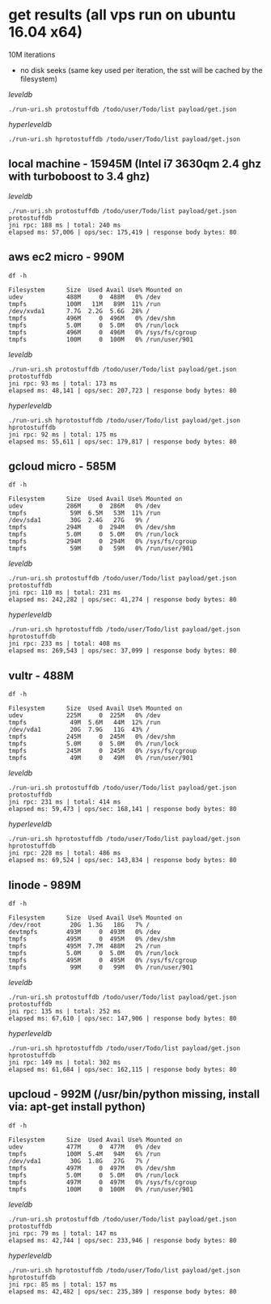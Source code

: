 # get results (all vps run on ubuntu 16.04 x64)

10M iterations
- no disk seeks (same key used per iteration, the sst will be cached by the filesystem)

*leveldb*
```
./run-uri.sh protostuffdb /todo/user/Todo/list payload/get.json
```

*hyperleveldb*
```
./run-uri.sh hprotostuffdb /todo/user/Todo/list payload/get.json
```

## local machine - 15945M (Intel i7 3630qm 2.4 ghz with turboboost to 3.4 ghz)

*leveldb*
```
./run-uri.sh protostuffdb /todo/user/Todo/list payload/get.json
protostuffdb
jni rpc: 188 ms | total: 240 ms
elapsed ms: 57,006 | ops/sec: 175,419 | response body bytes: 80
```

## aws ec2 micro - 990M
`df -h`
```
Filesystem      Size  Used Avail Use% Mounted on
udev            488M     0  488M   0% /dev
tmpfs           100M   11M   89M  11% /run
/dev/xvda1      7.7G  2.2G  5.6G  28% /
tmpfs           496M     0  496M   0% /dev/shm
tmpfs           5.0M     0  5.0M   0% /run/lock
tmpfs           496M     0  496M   0% /sys/fs/cgroup
tmpfs           100M     0  100M   0% /run/user/901
```

*leveldb*
```
./run-uri.sh protostuffdb /todo/user/Todo/list payload/get.json
protostuffdb
jni rpc: 93 ms | total: 173 ms
elapsed ms: 48,141 | ops/sec: 207,723 | response body bytes: 80
```

*hyperleveldb*
```
./run-uri.sh hprotostuffdb /todo/user/Todo/list payload/get.json
hprotostuffdb
jni rpc: 92 ms | total: 175 ms
elapsed ms: 55,611 | ops/sec: 179,817 | response body bytes: 80
```

## gcloud micro - 585M
`df -h`
```
Filesystem      Size  Used Avail Use% Mounted on
udev            286M     0  286M   0% /dev
tmpfs            59M  6.5M   53M  11% /run
/dev/sda1        30G  2.4G   27G   9% /
tmpfs           294M     0  294M   0% /dev/shm
tmpfs           5.0M     0  5.0M   0% /run/lock
tmpfs           294M     0  294M   0% /sys/fs/cgroup
tmpfs            59M     0   59M   0% /run/user/901
```

*leveldb*
```
./run-uri.sh protostuffdb /todo/user/Todo/list payload/get.json
protostuffdb
jni rpc: 110 ms | total: 231 ms
elapsed ms: 242,282 | ops/sec: 41,274 | response body bytes: 80
```

*hyperleveldb*
```
./run-uri.sh hprotostuffdb /todo/user/Todo/list payload/get.json
hprotostuffdb
jni rpc: 233 ms | total: 408 ms
elapsed ms: 269,543 | ops/sec: 37,099 | response body bytes: 80
```

## vultr - 488M
`df -h`
```
Filesystem      Size  Used Avail Use% Mounted on
udev            225M     0  225M   0% /dev
tmpfs            49M  5.6M   44M  12% /run
/dev/vda1        20G  7.9G   11G  43% /
tmpfs           245M     0  245M   0% /dev/shm
tmpfs           5.0M     0  5.0M   0% /run/lock
tmpfs           245M     0  245M   0% /sys/fs/cgroup
tmpfs            49M     0   49M   0% /run/user/901
```

*leveldb*
```
./run-uri.sh protostuffdb /todo/user/Todo/list payload/get.json
protostuffdb
jni rpc: 231 ms | total: 414 ms
elapsed ms: 59,473 | ops/sec: 168,141 | response body bytes: 80
```

*hyperleveldb*
```
./run-uri.sh hprotostuffdb /todo/user/Todo/list payload/get.json
hprotostuffdb
jni rpc: 228 ms | total: 486 ms
elapsed ms: 69,524 | ops/sec: 143,834 | response body bytes: 80
```

## linode - 989M
`df -h`
```
Filesystem      Size  Used Avail Use% Mounted on
/dev/root        20G  1.3G   18G   7% /
devtmpfs        493M     0  493M   0% /dev
tmpfs           495M     0  495M   0% /dev/shm
tmpfs           495M  7.7M  488M   2% /run
tmpfs           5.0M     0  5.0M   0% /run/lock
tmpfs           495M     0  495M   0% /sys/fs/cgroup
tmpfs            99M     0   99M   0% /run/user/901
```

*leveldb*
```
./run-uri.sh protostuffdb /todo/user/Todo/list payload/get.json
protostuffdb
jni rpc: 135 ms | total: 252 ms
elapsed ms: 67,610 | ops/sec: 147,906 | response body bytes: 80
```

*hyperleveldb*
```
./run-uri.sh hprotostuffdb /todo/user/Todo/list payload/get.json
hprotostuffdb
jni rpc: 149 ms | total: 302 ms
elapsed ms: 61,684 | ops/sec: 162,115 | response body bytes: 80
```

## upcloud - 992M (/usr/bin/python missing, install via: apt-get install python)
`df -h`
```
Filesystem      Size  Used Avail Use% Mounted on
udev            477M     0  477M   0% /dev
tmpfs           100M  5.4M   94M   6% /run
/dev/vda1        30G  1.8G   27G   7% /
tmpfs           497M     0  497M   0% /dev/shm
tmpfs           5.0M     0  5.0M   0% /run/lock
tmpfs           497M     0  497M   0% /sys/fs/cgroup
tmpfs           100M     0  100M   0% /run/user/901
```

*leveldb*
```
./run-uri.sh protostuffdb /todo/user/Todo/list payload/get.json
protostuffdb
jni rpc: 79 ms | total: 147 ms
elapsed ms: 42,744 | ops/sec: 233,946 | response body bytes: 80
```

*hyperleveldb*
```
./run-uri.sh hprotostuffdb /todo/user/Todo/list payload/get.json
hprotostuffdb
jni rpc: 85 ms | total: 157 ms
elapsed ms: 42,482 | ops/sec: 235,389 | response body bytes: 80
```

